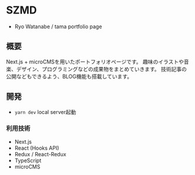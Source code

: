 # SZMD
- Ryo Watanabe / tama portfolio page
## 概要
Next.js + microCMSを用いたポートフォリオページです。
趣味のイラストや音楽、デザイン、プログラミングなどの成果物をまとめていきます。
技術記事の公開などもできるよう、BLOG機能も搭載しています。
## 開発
- `yarn dev` local server起動
### 利用技術
- Next.js
- React (Hooks API)
- Redux / React-Redux
- TypeScript
- microCMS